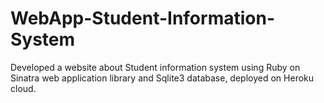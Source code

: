 # WebApp-Student-Information-System
Developed a website about Student information system using Ruby on Sinatra web application library and Sqlite3 database, deployed on Heroku cloud.
